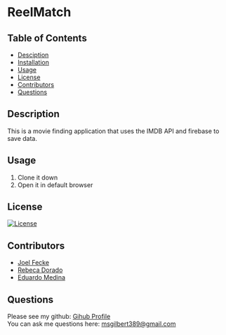 # ReelMatch
## Table of Contents
* [Desciption](#desciption)
* [Installation](#installation)
* [Usage](#usage)
* [License](#license)
* [Contributors](#contributors)
* [Questions](#questions)
## Description
This is a movie finding application that uses the IMDB API and firebase to save data. 

## Usage
1. Clone it down
2. Open it in default browser
## License
[![License](https://img.shields.io/badge/License-Apache%202.0-blue.svg)](https://opensource.org/licenses/Apache-2.0)
## Contributors
* [Joel Fecke](https://github.com/jfecke)
* [Rebeca Dorado](https://github.com/rebecalvarez)
* [Eduardo Medina](https://github.com/18eddymedina)

 
## Questions
Please see my github: [Gihub Profile](https://github.com/mollygilbert389)
<br>You can ask me questions here: msgilbert389@gmail.com

